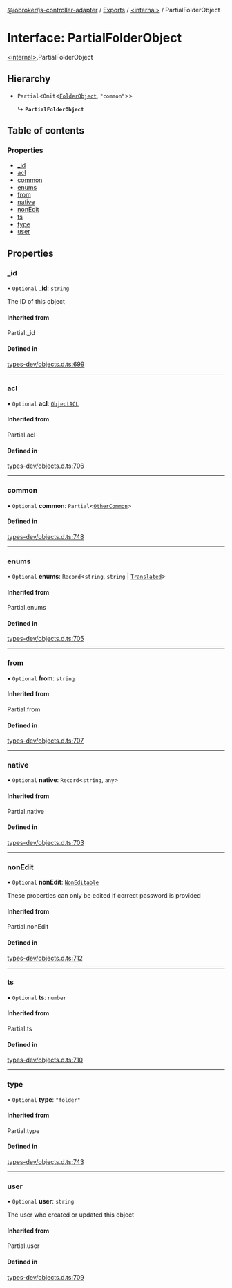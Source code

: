 [@iobroker/js-controller-adapter](../README.md) / [Exports](../modules.md) / [\<internal\>](../modules/internal_.md) / PartialFolderObject

# Interface: PartialFolderObject

[\<internal\>](../modules/internal_.md).PartialFolderObject

## Hierarchy

- `Partial`\<`Omit`\<[`FolderObject`](internal_.FolderObject.md), ``"common"``\>\>

  ↳ **`PartialFolderObject`**

## Table of contents

### Properties

- [\_id](internal_.PartialFolderObject.md#_id)
- [acl](internal_.PartialFolderObject.md#acl)
- [common](internal_.PartialFolderObject.md#common)
- [enums](internal_.PartialFolderObject.md#enums)
- [from](internal_.PartialFolderObject.md#from)
- [native](internal_.PartialFolderObject.md#native)
- [nonEdit](internal_.PartialFolderObject.md#nonedit)
- [ts](internal_.PartialFolderObject.md#ts)
- [type](internal_.PartialFolderObject.md#type)
- [user](internal_.PartialFolderObject.md#user)

## Properties

### \_id

• `Optional` **\_id**: `string`

The ID of this object

#### Inherited from

Partial.\_id

#### Defined in

[types-dev/objects.d.ts:699](https://github.com/ioBroker/ioBroker.js-controller/blob/1196b435/packages/types-dev/objects.d.ts#L699)

___

### acl

• `Optional` **acl**: [`ObjectACL`](internal_.ObjectACL.md)

#### Inherited from

Partial.acl

#### Defined in

[types-dev/objects.d.ts:706](https://github.com/ioBroker/ioBroker.js-controller/blob/1196b435/packages/types-dev/objects.d.ts#L706)

___

### common

• `Optional` **common**: `Partial`\<[`OtherCommon`](internal_.OtherCommon.md)\>

#### Defined in

[types-dev/objects.d.ts:748](https://github.com/ioBroker/ioBroker.js-controller/blob/1196b435/packages/types-dev/objects.d.ts#L748)

___

### enums

• `Optional` **enums**: `Record`\<`string`, `string` \| [`Translated`](../modules/internal_.md#translated)\>

#### Inherited from

Partial.enums

#### Defined in

[types-dev/objects.d.ts:705](https://github.com/ioBroker/ioBroker.js-controller/blob/1196b435/packages/types-dev/objects.d.ts#L705)

___

### from

• `Optional` **from**: `string`

#### Inherited from

Partial.from

#### Defined in

[types-dev/objects.d.ts:707](https://github.com/ioBroker/ioBroker.js-controller/blob/1196b435/packages/types-dev/objects.d.ts#L707)

___

### native

• `Optional` **native**: `Record`\<`string`, `any`\>

#### Inherited from

Partial.native

#### Defined in

[types-dev/objects.d.ts:703](https://github.com/ioBroker/ioBroker.js-controller/blob/1196b435/packages/types-dev/objects.d.ts#L703)

___

### nonEdit

• `Optional` **nonEdit**: [`NonEditable`](internal_.NonEditable.md)

These properties can only be edited if correct password is provided

#### Inherited from

Partial.nonEdit

#### Defined in

[types-dev/objects.d.ts:712](https://github.com/ioBroker/ioBroker.js-controller/blob/1196b435/packages/types-dev/objects.d.ts#L712)

___

### ts

• `Optional` **ts**: `number`

#### Inherited from

Partial.ts

#### Defined in

[types-dev/objects.d.ts:710](https://github.com/ioBroker/ioBroker.js-controller/blob/1196b435/packages/types-dev/objects.d.ts#L710)

___

### type

• `Optional` **type**: ``"folder"``

#### Inherited from

Partial.type

#### Defined in

[types-dev/objects.d.ts:743](https://github.com/ioBroker/ioBroker.js-controller/blob/1196b435/packages/types-dev/objects.d.ts#L743)

___

### user

• `Optional` **user**: `string`

The user who created or updated this object

#### Inherited from

Partial.user

#### Defined in

[types-dev/objects.d.ts:709](https://github.com/ioBroker/ioBroker.js-controller/blob/1196b435/packages/types-dev/objects.d.ts#L709)
